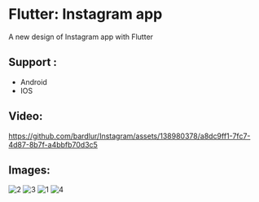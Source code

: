 # Flutter: Instagram app

A new design of Instagram app with Flutter

## Support :
- Android
- IOS


## Video:
https://github.com/bardlur/Instagram/assets/138980378/a8dc9ff1-7fc7-4d87-8b7f-a4bbfb70d3c5


## Images:

![2](https://github.com/bardlur/Instagram/assets/138980378/489a6f66-bf3a-4b9c-9d96-5bc852bd7e42)
![3](https://github.com/bardlur/Instagram/assets/138980378/ae67f255-3320-43d9-8a74-049bcec01a80)
![1](https://github.com/bardlur/Instagram/assets/138980378/f6aadb59-c2c7-406d-98d7-fffe58b93121)
![4](https://github.com/bardlur/Instagram/assets/138980378/38e1b875-95c6-4a95-808d-b973ac414b53)

